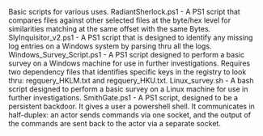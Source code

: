 Basic scripts for various uses.
RadiantSherlock.ps1 - A PS1 script that compares files against other selected files at the byte/hex level for similarities matching at the same offset with the same Bytes. 
SlyInquisitor_v2.ps1 - A PS1 script that is designed to identify any missing log entries on a Windows system by parsing thru all the logs. 
Windows_Survey_Script.ps1 - A PS1 script designed to perform a basic survey on a Windows machine for use in further investigations. Requires two dependency files that identifies specific keys in the registry to look thru: regquery_HKLM.txt and regquery_HKU.txt.
Linux_survey.sh - A bash script designed to perform a basic survey on a Linux machine for use in further investigations.
SmithGate.ps1 - A PS1 script, designed to be a persistent backdoor. It gives a user a powershell shell. It communicates in half-duplex: an actor sends commands via one socket, and the output of the commands are sent back to the actor via a separate socket.
